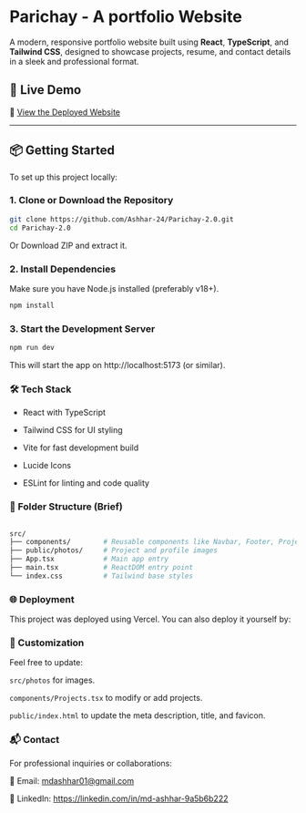 # Parichay - A portfolio Website

A modern, responsive portfolio website built using **React**, **TypeScript**, and **Tailwind CSS**, designed to showcase projects, resume, and contact details in a sleek and professional format.

## 🚀 Live Demo

🔗 [View the Deployed Website](https://parichay-2-0.vercel.app/)

---

## 📦 Getting Started

To set up this project locally:

### 1. **Clone or Download the Repository**

```bash
git clone https://github.com/Ashhar-24/Parichay-2.0.git
cd Parichay-2.0
```

Or Download ZIP and extract it.

### 2. Install Dependencies
Make sure you have Node.js installed (preferably v18+).
```bash
npm install
```

### 3. Start the Development Server
```bash
npm run dev
```
This will start the app on http://localhost:5173 (or similar).

### 🛠️ Tech Stack
- React with TypeScript

- Tailwind CSS for UI styling

- Vite for fast development build

- Lucide Icons

- ESLint for linting and code quality

### 📁 Folder Structure (Brief)
```bash

src/
├── components/        # Reusable components like Navbar, Footer, Projects, etc.
├── public/photos/     # Project and profile images
├── App.tsx            # Main app entry
├── main.tsx           # ReactDOM entry point
└── index.css          # Tailwind base styles
```

### 🌐 Deployment
This project was deployed using Vercel.
You can also deploy it yourself by:


### 📝 Customization
Feel free to update:

`src/photos` for images.

`components/Projects.tsx` to modify or add projects.

`public/index.html` to update the meta description, title, and favicon.

### 📬 Contact
For professional inquiries or collaborations:

📧 Email: mdashhar01@gmail.com

🔗 LinkedIn: https://linkedin.com/in/md-ashhar-9a5b6b222
